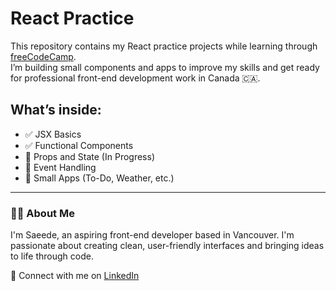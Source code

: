 # React Practice

This repository contains my React practice projects while learning through [freeCodeCamp](https://www.freecodecamp.org/learn/front-end-development-libraries/react/).  
I’m building small components and apps to improve my skills and get ready for professional front-end development work in Canada 🇨🇦.

## What’s inside:

- ✅ JSX Basics
- ✅ Functional Components
- 🔄 Props and State (In Progress)
- 🔄 Event Handling
- 🔄 Small Apps (To-Do, Weather, etc.)

---

### 🧑‍💻 About Me

I'm Saeede, an aspiring front-end developer based in Vancouver. I'm passionate about creating clean, user-friendly interfaces and bringing ideas to life through code.

📎 Connect with me on [LinkedIn](https://www.linkedin.com/in/saeede-azimi/)
